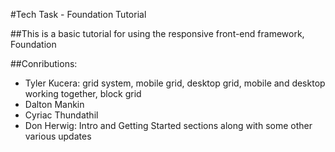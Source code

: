 #Tech Task - Foundation Tutorial

##This is a basic tutorial for using the responsive front-end framework, Foundation

##Conributions:

* Tyler Kucera: grid system, mobile grid, desktop grid, mobile and desktop working together, block grid
* Dalton Mankin
* Cyriac Thundathil
* Don Herwig: Intro and Getting Started sections along with some other various updates
